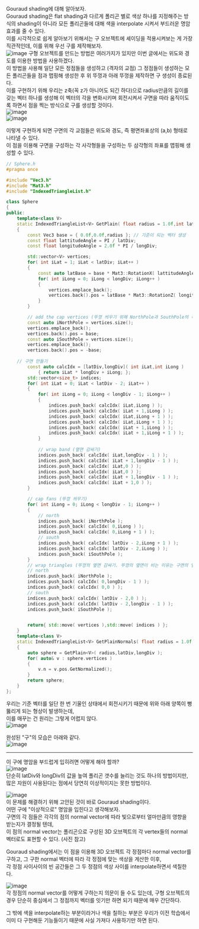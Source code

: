 Gouraud shading에 대해 알아보자.  
Gouraud shading은 flat shading과 다르게 폴리곤 별로 색상 하나를 지정해주는 방식의 shading이 아니라 모든 폴리곤들에 대해 색을 interpolate 시켜서 부드러운 명암 효과를 줄 수 있다.  
이를 시각적으로 쉽게 알아보기 위해서는 구 오브젝트에 셰이딩을 적용시켜보는 게 가장 직관적인데, 이를 위해 우선 구를 제작해보자.  
![image](https://user-images.githubusercontent.com/63915665/188315125-89bd728f-6516-433b-9421-5bbeb3a583d1.png)
구형 오브젝트를 만드는 방법은 여러가지가 있지만 이번 글에서는 위도와 경도를 이용한 방법을 사용하겠다.  
이 방법을 사용해 일단 모든 정점들을 생성하고 (격자의 교점) 그 정점들이 생성하는 모든 폴리곤들을 점과 맵핑해 생성한 후 위 뚜껑과 아래 뚜껑을 제작하면 구 생성이 종료된다.  
이를 구현하기 위해 우리는 z축(꼭 z가 아니어도 되긴 하다)으로 radius만큼의 길이를 갖는 벡터 하나를 생성해 이 벡터의 각을 변화시키며 회전시켜서 구면을 따라 움직이도록 하면서 점을 찍는 방식으로 구를 생성할 것이다.  
![image](https://user-images.githubusercontent.com/63915665/188315395-78eacfde-bf70-4d59-974e-19e4805e4a1d.png)  
![image](https://user-images.githubusercontent.com/63915665/188315425-68bfc15f-bce9-459b-95f1-5dffdc0fa21d.png)  

이렇게 구현하게 되면 구면의 각 교점들은 위도와 경도, 즉 평면좌표상의 (a,b) 형태로 나타낼 수 있다.  
이 점을 이용해 구면을 구성하는 각 사각형들을 구성하는 두 삼각형의 좌표를 맵핑해 생성할 수 있다.  

```c++
// Sphere.h
#pragma once

#include "Vec3.h"
#include "Mat3.h"
#include "IndexedTriangleList.h"

class Sphere
{
public:
	template<class V>
	static IndexedTriangleList<V> GetPlain( float radius = 1.0f,int latDiv = 12,int longDiv = 24 ) // latDiv와 longDiv는 위도와 경도를 각각 몇 개의 축으로 나눌 지를 나타낸다.
	{
		const Vec3 base = { 0.0f,0.0f,radius }; // 기준이 되는 벡터 생성
		const float lattitudeAngle = PI / latDiv;
		const float longitudeAngle = 2.0f * PI / longDiv;

		std::vector<V> vertices;
		for( int iLat = 1; iLat < latDiv; iLat++ )
		{
			const auto latBase = base * Mat3::RotationX( lattitudeAngle * iLat );
			for( int iLong = 0; iLong < longDiv; iLong++ )
			{
				vertices.emplace_back();
				vertices.back().pos = latBase * Mat3::RotationZ( longitudeAngle * iLong );
			}
		}

		// add the cap vertices (뚜껑 씌우기 위해 NorthPole과 SouthPole의 극점 좌표를 미리 저장해 놓는다.)
		const auto iNorthPole = vertices.size();
		vertices.emplace_back();
		vertices.back().pos = base;
		const auto iSouthPole = vertices.size();
		vertices.emplace_back();
		vertices.back().pos = -base;
		
    // 구면 만들기
		const auto calcIdx = [latDiv,longDiv]( int iLat,int iLong )
			{ return iLat * longDiv + iLong; };
		std::vector<size_t> indices;
		for( int iLat = 0; iLat < latDiv - 2; iLat++ )
		{
			for( int iLong = 0; iLong < longDiv - 1; iLong++ )
			{
				indices.push_back( calcIdx( iLat,iLong ) );
				indices.push_back( calcIdx( iLat + 1,iLong ) );
				indices.push_back( calcIdx( iLat,iLong + 1 ) );
				indices.push_back( calcIdx( iLat,iLong + 1 ) );
				indices.push_back( calcIdx( iLat + 1,iLong ) );
				indices.push_back( calcIdx( iLat + 1,iLong + 1 ) );
			}
      
			// wrap band (옆면 감싸기)
			indices.push_back( calcIdx( iLat,longDiv - 1 ) );
			indices.push_back( calcIdx( iLat + 1,longDiv - 1 ) );
			indices.push_back( calcIdx( iLat,0 ) );
			indices.push_back( calcIdx( iLat,0 ) );
			indices.push_back( calcIdx( iLat + 1,longDiv - 1 ) );
			indices.push_back( calcIdx( iLat + 1,0 ) );			
		}

		// cap fans (뚜껑 씌우기)
		for( int iLong = 0; iLong < longDiv - 1; iLong++ )
		{
			// north
			indices.push_back( iNorthPole );
			indices.push_back( calcIdx( 0,iLong ) );
			indices.push_back( calcIdx( 0,iLong + 1 ) );
			// south
			indices.push_back( calcIdx( latDiv - 2,iLong + 1 ) );
			indices.push_back( calcIdx( latDiv - 2,iLong ) );
			indices.push_back( iSouthPole );
		}
		// wrap triangles (뚜껑의 옆면 감싸기. 뚜껑의 옆면이 비는 이유는 구면의 옆면이 비는 이유와 동일)
		// north
		indices.push_back( iNorthPole );
		indices.push_back( calcIdx( 0,longDiv - 1 ) );
		indices.push_back( calcIdx( 0,0 ) );
		// south
		indices.push_back( calcIdx( latDiv - 2,0 ) );
		indices.push_back( calcIdx( latDiv - 2,longDiv - 1 ) );
		indices.push_back( iSouthPole );


		return{ std::move( vertices ),std::move( indices ) };
	}
	template<class V>
	static IndexedTriangleList<V> GetPlainNormals( float radius = 1.0f,int latDiv = 12,int longDiv = 24 )
	{
		auto sphere = GetPlain<V>( radius,latDiv,longDiv );
		for( auto& v : sphere.vertices )
		{
			v.n = v.pos.GetNormalized();
		}
		return sphere;
	}
};
```

우리는 기준 벡터를 일단 한 번 기울인 상태에서 회전시키기 때문에 위와 아래 양쪽이 뻥 뚫리게 되는 형상이 발생하는데,  
이를 매꾸는 건 원리는 그렇게 어렵지 않다.  
![image](https://user-images.githubusercontent.com/63915665/188315525-47e3eca1-ed39-4ee7-8413-3dba1a4eb98c.png)

완성된 "구"의 모습은 아래와 같다.  
![image](https://user-images.githubusercontent.com/63915665/188315821-87324d90-3708-45bc-aaae-8a5e3a6c82d0.png)

---  

이 구에 명암을 부드럽게 입히려면 어떻게 해야 할까?  
![image](https://user-images.githubusercontent.com/63915665/188315885-009de580-a67f-45cd-81b0-311adc78caee.png)  
단순히 latDiv와 longDiv의 값을 높여 폴리곤 갯수를 늘리는 것도 하나의 방법이지만, 많은 자원이 사용된다는 점에서 당연히 이상적이지는 못한 방법이다.  

![image](https://user-images.githubusercontent.com/63915665/188316122-d488c374-0d11-451f-b5ae-c4d9f13442fe.png)  
이 문제를 해결하기 위해 고안된 것이 바로 Gouraud shading이다.  
어떤 구에 "이상적으로" 명암을 입힌다고 생각해보자.  
구면의 각 점들은 각각의 점의 normal vector에 따라 빛으로부터 얼마만큼의 영향을 받는지가 결정될 텐데,  
이 점의 normal vector는 폴리곤으로 구성된 3D 오브젝트의 각 vertex들의 normal 벡터로도 표현할 수 있다. (사진 참고)  

Gouraud shading에서는 이 점을 이용해 3D 오브젝트 각 정점마다 normal vector를 구하고, 그 구한 normal 벡터에 따라 각 정점에 맞는 색상을 게산한 이후,  
각 정점 사이사이의 빈 공간들은 그 두 정점의 색상 사이를 interpolate하면서 색칠한다.  

![image](https://user-images.githubusercontent.com/63915665/188316222-8816e50f-ec2c-4c54-8551-b8b5a5d59479.png)  
각 정점의 normal vector를 어떻게 구하는지 의문이 들 수도 있는데, 구형 오브젝트의 경우 단순히 중심에서 그 정점까지 벡터를 잇기만 하면 되기 때문에 매우 간단하다.  

그 밖에 색을 interpolate하는 부분이라거나 색을 칠하는 부분은 우리가 이전 학습에서 이미 다 구현해둔 기능들이기 때문에 사실 가져다 사용하기만 하면 된다.  





